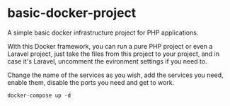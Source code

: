 # basic-docker-project
A simple basic docker infrastructure project for PHP applications.

With this Docker framework, you can run a pure PHP project or even a Laravel project, just take the files from this project to your project, and in case it's Laravel, uncomment the evironment settings if you need to.

Change the name of the services as you wish, add the services you need, enable them, disable the ports you need and get to work.

``` 
docker-compose up -d
```
